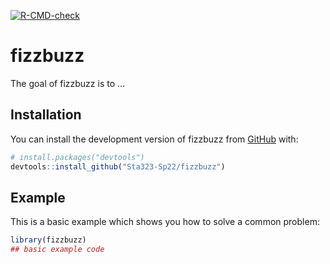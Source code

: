 <!-- badges: start -->
[![R-CMD-check](https://github.com/Sta323-Sp22/fizzbuzz/workflows/R-CMD-check/badge.svg)](https://github.com/Sta323-Sp22/fizzbuzz/actions)
<!-- badges: end -->
  
# fizzbuzz

<!-- badges: start -->
<!-- badges: end -->

The goal of fizzbuzz is to ...

## Installation

You can install the development version of fizzbuzz from [GitHub](https://github.com/) with:

``` r
# install.packages("devtools")
devtools::install_github("Sta323-Sp22/fizzbuzz")
```

## Example

This is a basic example which shows you how to solve a common problem:

``` r
library(fizzbuzz)
## basic example code
```

